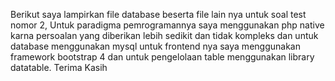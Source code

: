 Berikut saya lampirkan file database beserta file lain nya untuk soal test nomor 2, 
Untuk paradigma pemrogramannya saya menggunakan php native karna persoalan yang diberikan lebih sedikit dan tidak kompleks
dan untuk database menggunakan mysql
untuk frontend nya saya menggunakan framework bootstrap 4 
dan untuk pengelolaan table menggunakan library datatable.
Terima Kasih

